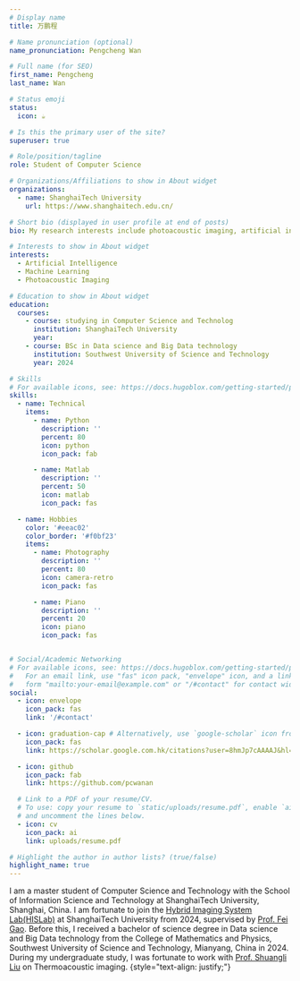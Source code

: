 ```yaml
---
# Display name
title: 万鹏程

# Name pronunciation (optional)
name_pronunciation: Pengcheng Wan

# Full name (for SEO)
first_name: Pengcheng
last_name: Wan

# Status emoji
status:
  icon: ☕️

# Is this the primary user of the site?
superuser: true

# Role/position/tagline
role: Student of Computer Science

# Organizations/Affiliations to show in About widget
organizations:
  - name: ShanghaiTech University
    url: https://www.shanghaitech.edu.cn/

# Short bio (displayed in user profile at end of posts)
bio: My research interests include photoacoustic imaging, artificial intelligencer and machine learning.

# Interests to show in About widget
interests:
  - Artificial Intelligence
  - Machine Learning
  - Photoacoustic Imaging

# Education to show in About widget
education:
  courses:
    - course: studying in Computer Science and Technolog
      institution: ShanghaiTech University
      year: 
    - course: BSc in Data science and Big Data technology
      institution: Southwest University of Science and Technology
      year: 2024

# Skills
# For available icons, see: https://docs.hugoblox.com/getting-started/page-builder/#icons
skills:
  - name: Technical
    items:
      - name: Python
        description: ''
        percent: 80
        icon: python
        icon_pack: fab

      - name: Matlab
        description: ''
        percent: 50
        icon: matlab
        icon_pack: fas

  - name: Hobbies
    color: '#eeac02'
    color_border: '#f0bf23'
    items:
      - name: Photography
        description: ''
        percent: 80
        icon: camera-retro
        icon_pack: fas

      - name: Piano
        description: ''
        percent: 20
        icon: piano
        icon_pack: fas


# Social/Academic Networking
# For available icons, see: https://docs.hugoblox.com/getting-started/page-builder/#icons
#   For an email link, use "fas" icon pack, "envelope" icon, and a link in the
#   form "mailto:your-email@example.com" or "/#contact" for contact widget.
social:
  - icon: envelope
    icon_pack: fas
    link: '/#contact'

  - icon: graduation-cap # Alternatively, use `google-scholar` icon from `ai` icon pack
    icon_pack: fas
    link: https://scholar.google.com.hk/citations?user=8hmJp7cAAAAJ&hl=zh-CN

  - icon: github
    icon_pack: fab
    link: https://github.com/pcwanan

  # Link to a PDF of your resume/CV.
  # To use: copy your resume to `static/uploads/resume.pdf`, enable `ai` icons in `params.yaml`,
  # and uncomment the lines below.
  - icon: cv
    icon_pack: ai
    link: uploads/resume.pdf

# Highlight the author in author lists? (true/false)
highlight_name: true
---
```


I am a master student of Computer Science and Technology with the School of Information Science and Technology at ShanghaiTech University, Shanghai, China. I am fortunate to join the [Hybrid Imaging System Lab(HISLab)](http://www.hislab.cn/) at ShanghaiTech University from 2024, supervised by [Prof. Fei Gao](https://sist.shanghaitech.edu.cn/gaofei/main.htm). Before this, I received a bachelor of science degree in Data science and Big Data technology from the College of Mathematics and Physics, Southwest University of Science and Technology, Mianyang, China in 2024. During my undergraduate study, I was fortunate to work with [Prof. Shuangli Liu](https://info.swust.edu.cn/index.php?a=index&f=tc&aid=277&id=21) on Thermoacoustic imaging.
{style="text-align: justify;"}
